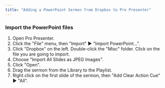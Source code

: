 ```yaml
---
title: "Adding a PowerPoint Sermon from Dropbox to Pro Presenter"
---
```


### Import the PowerPoint files

1. Open Pro Presenter.
1. Click the "File" menu, then "Import" ► "Import PowerPoint...".
1. Click "Dropbox" on the left. Double-click the "Misc" folder. Click on the file you are going to import.
1. Choose "Import All Slides as JPEG Images".
1. Click "Open".
1. Drag the sermon from the Library to the Playlist.
1. Right click on the first slide of the sermon, then "Add Clear Action Cue" ► "All".
